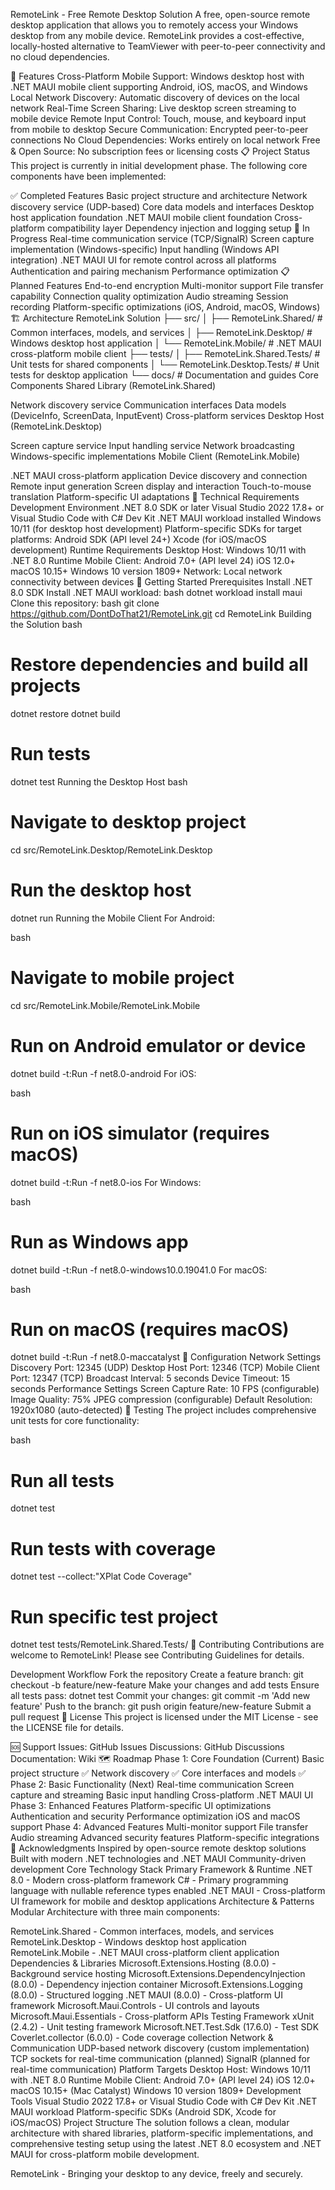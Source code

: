 RemoteLink - Free Remote Desktop Solution
A free, open-source remote desktop application that allows you to remotely access your Windows desktop from any mobile device. RemoteLink provides a cost-effective, locally-hosted alternative to TeamViewer with peer-to-peer connectivity and no cloud dependencies.

🚀 Features
Cross-Platform Mobile Support: Windows desktop host with .NET MAUI mobile client supporting Android, iOS, macOS, and Windows
Local Network Discovery: Automatic discovery of devices on the local network
Real-Time Screen Sharing: Live desktop screen streaming to mobile device
Remote Input Control: Touch, mouse, and keyboard input from mobile to desktop
Secure Communication: Encrypted peer-to-peer connections
No Cloud Dependencies: Works entirely on local network
Free & Open Source: No subscription fees or licensing costs
📋 Project Status
This project is currently in initial development phase. The following core components have been implemented:

✅ Completed Features
Basic project structure and architecture
Network discovery service (UDP-based)
Core data models and interfaces
Desktop host application foundation
.NET MAUI mobile client foundation
Cross-platform compatibility layer
Dependency injection and logging setup
🚧 In Progress
Real-time communication service (TCP/SignalR)
Screen capture implementation (Windows-specific)
Input handling (Windows API integration)
.NET MAUI UI for remote control across all platforms
Authentication and pairing mechanism
Performance optimization
📋 Planned Features
End-to-end encryption
Multi-monitor support
File transfer capability
Connection quality optimization
Audio streaming
Session recording
Platform-specific optimizations (iOS, Android, macOS, Windows)
🏗️ Architecture
RemoteLink Solution
├── src/
│   ├── RemoteLink.Shared/          # Common interfaces, models, and services
│   ├── RemoteLink.Desktop/         # Windows desktop host application
│   └── RemoteLink.Mobile/          # .NET MAUI cross-platform mobile client
├── tests/
│   ├── RemoteLink.Shared.Tests/    # Unit tests for shared components
│   └── RemoteLink.Desktop.Tests/   # Unit tests for desktop application
└── docs/                           # Documentation and guides
Core Components
Shared Library (RemoteLink.Shared)

Network discovery service
Communication interfaces
Data models (DeviceInfo, ScreenData, InputEvent)
Cross-platform services
Desktop Host (RemoteLink.Desktop)

Screen capture service
Input handling service
Network broadcasting
Windows-specific implementations
Mobile Client (RemoteLink.Mobile)

.NET MAUI cross-platform application
Device discovery and connection
Remote input generation
Screen display and interaction
Touch-to-mouse translation
Platform-specific UI adaptations
🔧 Technical Requirements
Development Environment
.NET 8.0 SDK or later
Visual Studio 2022 17.8+ or Visual Studio Code with C# Dev Kit
.NET MAUI workload installed
Windows 10/11 (for desktop host development)
Platform-specific SDKs for target platforms:
Android SDK (API level 24+)
Xcode (for iOS/macOS development)
Runtime Requirements
Desktop Host: Windows 10/11 with .NET 8.0 Runtime
Mobile Client:
Android 7.0+ (API level 24)
iOS 12.0+
macOS 10.15+
Windows 10 version 1809+
Network: Local network connectivity between devices
🚀 Getting Started
Prerequisites
Install .NET 8.0 SDK
Install .NET MAUI workload:
bash
dotnet workload install maui
Clone this repository:
bash
git clone https://github.com/DontDoThat21/RemoteLink.git
cd RemoteLink
Building the Solution
bash
# Restore dependencies and build all projects
dotnet restore
dotnet build

# Run tests
dotnet test
Running the Desktop Host
bash
# Navigate to desktop project
cd src/RemoteLink.Desktop/RemoteLink.Desktop

# Run the desktop host
dotnet run
Running the Mobile Client
For Android:

bash
# Navigate to mobile project  
cd src/RemoteLink.Mobile/RemoteLink.Mobile

# Run on Android emulator or device
dotnet build -t:Run -f net8.0-android
For iOS:

bash
# Run on iOS simulator (requires macOS)
dotnet build -t:Run -f net8.0-ios
For Windows:

bash
# Run as Windows app
dotnet build -t:Run -f net8.0-windows10.0.19041.0
For macOS:

bash
# Run on macOS (requires macOS)
dotnet build -t:Run -f net8.0-maccatalyst
🔧 Configuration
Network Settings
Discovery Port: 12345 (UDP)
Desktop Host Port: 12346 (TCP)
Mobile Client Port: 12347 (TCP)
Broadcast Interval: 5 seconds
Device Timeout: 15 seconds
Performance Settings
Screen Capture Rate: 10 FPS (configurable)
Image Quality: 75% JPEG compression (configurable)
Default Resolution: 1920x1080 (auto-detected)
🧪 Testing
The project includes comprehensive unit tests for core functionality:

bash
# Run all tests
dotnet test

# Run tests with coverage
dotnet test --collect:"XPlat Code Coverage"

# Run specific test project
dotnet test tests/RemoteLink.Shared.Tests/
🤝 Contributing
Contributions are welcome to RemoteLink! Please see Contributing Guidelines for details.

Development Workflow
Fork the repository
Create a feature branch: git checkout -b feature/new-feature
Make your changes and add tests
Ensure all tests pass: dotnet test
Commit your changes: git commit -m 'Add new feature'
Push to the branch: git push origin feature/new-feature
Submit a pull request
📝 License
This project is licensed under the MIT License - see the LICENSE file for details.

🆘 Support
Issues: GitHub Issues
Discussions: GitHub Discussions
Documentation: Wiki
🗺️ Roadmap
Phase 1: Core Foundation (Current)
Basic project structure ✅
Network discovery ✅
Core interfaces and models ✅
Phase 2: Basic Functionality (Next)
Real-time communication
Screen capture and streaming
Basic input handling
Cross-platform .NET MAUI UI
Phase 3: Enhanced Features
Platform-specific UI optimizations
Authentication and security
Performance optimization
iOS and macOS support
Phase 4: Advanced Features
Multi-monitor support
File transfer
Audio streaming
Advanced security features
Platform-specific integrations
🙏 Acknowledgments
Inspired by open-source remote desktop solutions
Built with modern .NET technologies and .NET MAUI
Community-driven development
Core Technology Stack
Primary Framework & Runtime
.NET 8.0 - Modern cross-platform framework
C# - Primary programming language with nullable reference types enabled
.NET MAUI - Cross-platform UI framework for mobile and desktop applications
Architecture & Patterns
Modular Architecture with three main components:

RemoteLink.Shared - Common interfaces, models, and services
RemoteLink.Desktop - Windows desktop host application
RemoteLink.Mobile - .NET MAUI cross-platform client application
Dependencies & Libraries
Microsoft.Extensions.Hosting (8.0.0) - Background service hosting
Microsoft.Extensions.DependencyInjection (8.0.0) - Dependency injection container
Microsoft.Extensions.Logging (8.0.0) - Structured logging
.NET MAUI (8.0.0) - Cross-platform UI framework
Microsoft.Maui.Controls - UI controls and layouts
Microsoft.Maui.Essentials - Cross-platform APIs
Testing Framework
xUnit (2.4.2) - Unit testing framework
Microsoft.NET.Test.Sdk (17.6.0) - Test SDK
Coverlet.collector (6.0.0) - Code coverage collection
Network & Communication
UDP-based network discovery (custom implementation)
TCP sockets for real-time communication (planned)
SignalR (planned for real-time communication)
Platform Targets
Desktop Host: Windows 10/11 with .NET 8.0 Runtime
Mobile Client:
Android 7.0+ (API level 24)
iOS 12.0+
macOS 10.15+ (Mac Catalyst)
Windows 10 version 1809+
Development Tools
Visual Studio 2022 17.8+ or Visual Studio Code with C# Dev Kit
.NET MAUI workload
Platform-specific SDKs (Android SDK, Xcode for iOS/macOS)
Project Structure
The solution follows a clean, modular architecture with shared libraries, platform-specific implementations, and comprehensive testing setup using the latest .NET 8.0 ecosystem and .NET MAUI for cross-platform mobile development.

RemoteLink - Bringing your desktop to any device, freely and securely.

